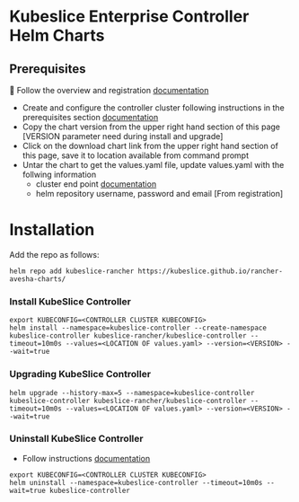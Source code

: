 # Kubeslice Enterprise Controller Helm Charts

## Prerequisites
📖 Follow the overview and registration [documentation](https://docs.avesha.io/documentation/enterprise/0.5.0/deployment-partners/deploying-kubeslice-on-rancher/)

- Create and configure the controller cluster following instructions in the prerequisites section [documentation](https://docs.avesha.io/documentation/enterprise/0.5.0/deployment-partners/deploying-kubeslice-on-rancher/installing-the-kubeslice-controller-on-rancher)
- Copy the chart version from the upper right hand section of this page [VERSION parameter need during install and upgrade]
- Click on the download chart link from the upper right hand section of this page, save it to location available from command prompt 
- Untar the chart to get the values.yaml file, update values.yaml with the follwing information
  - cluster end point [documentation](https://docs.avesha.io/documentation/enterprise/0.5.0/deployment-partners/deploying-kubeslice-on-rancher/installing-the-kubeslice-controller-on-rancher#getting-the-controller-cluster-endpoint)
  - helm repository username, password and email [From registration]


# Installation

Add the repo as follows:

```console
helm repo add kubeslice-rancher https://kubeslice.github.io/rancher-avesha-charts/
```

### Install KubeSlice Controller
```console
export KUBECONFIG=<CONTROLLER CLUSTER KUBECONFIG>
helm install --namespace=kubeslice-controller --create-namespace kubeslice-controller kubeslice-rancher/kubeslice-controller --timeout=10m0s --values=<LOCATION OF values.yaml> --version=<VERSION> --wait=true 
```

### Upgrading KubeSlice Controller

```console
helm upgrade --history-max=5 --namespace=kubeslice-controller kubeslice-controller kubeslice-rancher/kubeslice-controller --timeout=10m0s --values=<LOCATION OF values.yaml> --version=<VERSION> --wait=true 
```

### Uninstall KubeSlice Controller
- Follow instructions [documentation](https://docs.avesha.io/documentation/enterprise/0.5.0/getting-started-with-cloud-clusters/uninstalling-kubeslice/uninstalling-the-kubeslice-controller/)

```console
export KUBECONFIG=<CONTROLLER CLUSTER KUBECONFIG>
helm uninstall --namespace=kubeslice-controller --timeout=10m0s --wait=true kubeslice-controller
```


